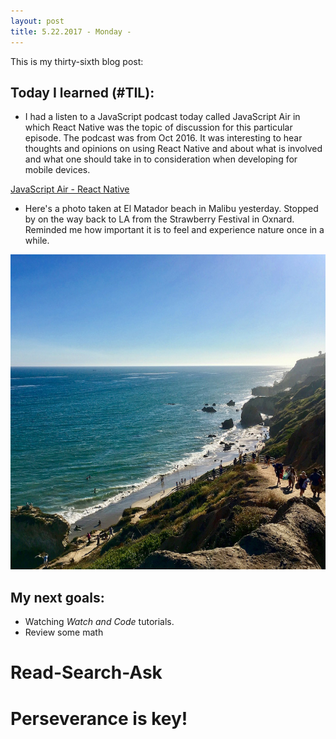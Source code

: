 ```yaml
---
layout: post
title: 5.22.2017 - Monday - 
---
```


This is my thirty-sixth blog post: 

## Today I learned (#TIL):   
  
- I had a listen to a JavaScript podcast today called JavaScript Air in which React Native was the topic of discussion for this particular episode.  The podcast was from Oct 2016.  It was interesting to hear thoughts and opinions on using React Native and about what is involved and what one should take in to consideration when developing for mobile devices.  

[JavaScript Air - React Native](https://javascriptair.com/episodes/2016-10-26/)

- Here's a photo taken at El Matador beach in Malibu yesterday.  Stopped by on the way back to LA from the Strawberry Festival in Oxnard.  Reminded me how important it is to feel and experience nature once in a while.  

![elMatador](/images/elMatador.jpg)


## My next goals:

- Watching _Watch and Code_ tutorials.
- Review some math


# Read-Search-Ask

# Perseverance is key!







